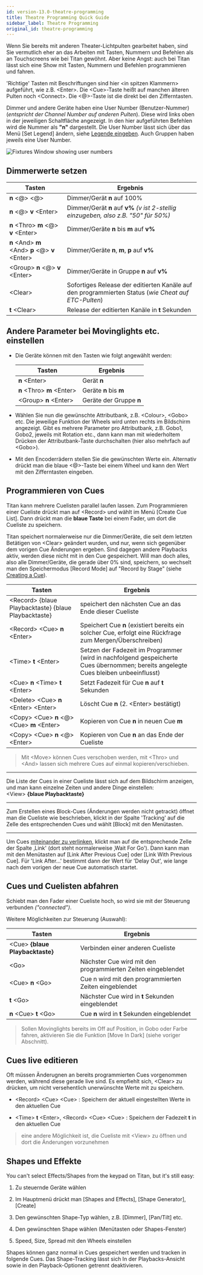 ```yaml
---
id: version-13.0-theatre-programming
title: Theatre Programming Quick Guide
sidebar_label: Theatre Programming
original_id: theatre-programming
---
```


Wenn Sie bereits mit anderen Theater-Lichtpulten gearbeitet haben, sind
Sie vermutlich eher an das Arbeiten mit Tasten, Nummern und Befehlen als
an Touchscreens wie bei Titan gewöhnt. Aber keine Angst: auch bei Titan
lässt sich eine Show mit Tasten, Nummern und Befehlen programmieren und
fahren.

'Richtige' Tasten mit Beschriftungen sind hier \<in spitzen Klammern\>
aufgeführt, wie z.B. \<Enter\>. Die \<Cue\>-Taste heißt auf manchen
älteren Pulten noch \<Connect\>. Die \<@\>-Taste ist die direkt bei den
Zifferntasten.

Dimmer und andere Geräte haben eine User Number (Benutzer-Nummer) (*entspricht  der Channel Number auf anderen Pulten*). Diese wird links oben
in der jeweiligen Schaltfläche angezeigt. In den hier aufgeführten
Befehlen wird die Nummer als **"n"** dargestellt. Die User Number lässt sich
über das Menü \[Set Legend\] ändern, siehe [Legende eingeben](../patching/changing-the-patch.md#setting-legends). Auch Gruppen
haben jeweils eine User Number.

![Fixtures Window showing user numbers](/docs/images/Fixtures-Window-showing-user-numbers.png)

## Dimmerwerte setzen

Tasten | Ergebnis
---- | ----
**n** \<@\> \<@\> | Dimmer/Gerät **n** auf 100%
**n** \<@\> **v** \<Enter\> | Dimmer/Gerät **n** auf **v%** *(v ist 2-stellig    einzugeben, also z.B. "50" für 50%)*
**n** \<Thro\> **m** \<@\> **v** \<Enter\> | Dimmer/Geräte **n** bis **m** auf **v%**
**n** \<And\> **m** \<And\> **p** \<@\> **v** \<Enter\> | Dimmer/Geräte **n**, **m**, **p** auf **v%**
\<Group\> **n** \<@\> **v** \<Enter\> | Dimmer/Geräte in Gruppe **n** auf **v%**
\<Clear\> | Sofortiges Release der editierten Kanäle auf den programmierten Status (*wie Cheat auf ETC-Pulten*)
**t** \<Clear\> | Release der editierten Kanäle in **t** Sekunden


## Andere Parameter bei Movinglights etc. einstellen

-   Die Geräte können mit den Tasten wie folgt angewählt werden:

    Tasten | Ergebnis
    ---- | ----
    **n** \<Enter\> | Gerät **n**
    **n** \<Thro\> **m** \<Enter\> | Geräte **n** bis **m**
    \<Group\> **n** \<Enter\> | Geräte der Gruppe **n**


-   Wählen Sie nun die  gewünschte Attributbank, z.B. \<Colour\>, \<Gobo\> etc.
    Die jeweilige Funktion der Wheels wird unten rechts im Bildschirm
    angezeigt. Gibt es mehrere Parameter pro Attributbank, z.B. Gobo1,
    Gobo2, jeweils mit Rotation etc., dann kann man mit wiederholtem
    Drücken der Attributbank-Taste durchschalten (hier also mehrfach auf
    \<Gobo\>).

-   Mit den Encoderrädern stellen Sie die gewünschten Werte ein. Alternativ drückt
    man die blaue \<@\>-Taste bei einem Wheel und kann den Wert mit den
    Zifferntasten eingeben.

## Programmieren von Cues

Titan kann mehrere Cuelisten parallel laufen lassen. Zum Programmieren
einer Cueliste drückt man auf \<Record\> und wählt im Menü \[Create Cue
List\]. Dann drückt man die **blaue Taste** bei einem Fader, um dort die
Cueliste zu speichern.

Titan speichert normalerweise nur die Dimmer/Geräte, die seit dem
letzten Betätigen von \<Clear\> geändert wurden, und nur, wenn sich
gegenüber dem vorigen Cue Änderungen ergeben. Sind dagegen andere
Playbacks aktiv, werden diese nicht mit in den Cue gespeichert. Will man
doch alles, also alle Dimmer/Geräte, die gerade über 0% sind, speichern,
so wechselt man den Speichermodus \[Record Mode\] auf "Record by Stage" (siehe [Creating a Cue](../cues/creating-a-cue.md#creating-a-cue)).

Tasten | Ergebnis
-------|---------
\<Record\> {blaue Playbacktaste} {blaue Playbacktaste} | speichert den nächsten Cue an das Ende dieser Cueliste
\<Record\> \<Cue\> **n** \<Enter\> | Speichert Cue **n** (existiert bereits ein solcher Cue, erfolgt eine Rückfrage zum Mergen/Überschreiben)
\<Time\> **t** \<Enter\> | Setzen der Fadezeit im Programmer (wird in nachfolgend gespeicherte Cues übernommen; bereits angelegte Cues  bleiben unbeeinflusst)
\<Cue\> **n** \<Time\> **t** \<Enter\> | Setzt Fadezeit für Cue **n** auf **t** Sekunden
\<Delete\> \<Cue\> **n** \<Enter\> \<Enter\> | Löscht Cue **n** (2. \<Enter\> bestätigt)
\<Copy\> \<Cue\> **n** \<@\> \<Cue\> **m** \<Enter\> | Kopieren von Cue **n** in neuen Cue **m**
\<Copy\> \<Cue\> **n** \<@\> \<Enter\> | Kopieren von Cue **n** an das Ende der Cueliste

> Mit \<Move\> können Cues verschoben werden, mit \<Thro\> und \<And\>
lassen sich mehrere Cues auf einmal kopieren/verschieben.

---

Die Liste der Cues in einer Cueliste lässt sich auf dem Bildschirm
anzeigen, und man kann einzelne Zeiten und andere Dinge einstellen:\
    \<View\> **{blaue Playbacktaste}**

---

Zum Erstellen eines Block-Cues (Änderungen werden nicht getrackt) öffnet
man die Cueliste wie beschrieben, klickt in der Spalte 'Tracking' auf
die Zelle des entsprechenden Cues und wählt \[Block\] mit den
Menütasten.

---

Um Cues [miteinander zu verlinken](cue-list-timing.md#cue-linking--link-offset), klickt man auf die entsprechende Zelle
der Spalte ‚Link' (dort steht normalerweise ‚Wait For Go'). Dann kann
man mit den Menütasten auf \[Link After Previous Cue\] oder \[Link With
Previous Cue\]. Für 'Link After...' bestimmt dann der Wert für 'Delay
Out', wie lange nach dem vorigen der neue Cue automatisch startet.

## Cues und Cuelisten abfahren

Schiebt man den Fader einer Cueliste hoch, so wird sie mit der Steuerung
verbunden *("connected")*.

Weitere Möglichkeiten zur Steuerung (Auswahl):

Tasten | Ergebnis
-------|---------
\<Cue\> **{blaue Playbacktaste}** | Verbinden einer anderen Cueliste
\<Go\> | Nächster Cue wird mit den programmierten Zeiten eingeblendet
\<Cue\> **n** \<Go\> | Cue n wird mit den programmierten Zeiten eingeblendet
**t** \<Go\> | Nächster Cue wird in **t** Sekunden eingeblendet
**n** \<Cue\> **t** \<Go\> | Cue **n** wird in **t** Sekunden eingeblendet

> Sollen Movinglights bereits im Off auf Position, in Gobo oder Farbe
fahren, aktivieren Sie die Funktion \[Move In Dark\] (siehe voriger
Abschnitt).

## Cues live editieren

Oft müssen Änderugnen an bereits programmierten Cues vorgenommen werden,
während diese gerade live sind. Es empfiehlt sich, \<Clear\> zu drücken,
um nicht versehentlich unerwünschte Werte mit zu speichern.

-   \<Record\> \<Cue\> \<Cue\> : Speichern der aktuell eingestellten
    Werte in den aktuellen Cue

-   \<Time\> **t** \<Enter\>, \<Record\> \<Cue\> \<Cue\> : Speichern der
    Fadezeit **t** in den aktuellen Cue

> eine andere Möglichkeit ist, die Cueliste mit \<View\> zu öffnen
    und dort die Änderungen vorzunehmen


## Shapes und Effekte

You can't select Effects/Shapes from the keypad on Titan, but it's still
easy:

1.   Zu steuernde Geräte wählen

2.   Im Hauptmenü drückt man \[Shapes and Effects\], \[Shape Generator\],
    \[Create\]

3.   Den gewünschten Shape-Typ wählen, z.B. \[Dimmer\], \[Pan/Tilt\] etc.

4.   Den gewünschten Shape wählen (Menütasten oder Shapes-Fenster)

5.   Speed, Size, Spread mit den Wheels einstellen

Shapes können ganz normal in Cues gespeichert werden und tracken in
folgende Cues. Das Shape-Tracking lässt sich In der Playbacks-Ansicht sowie
in den Playback-Optionen getrennt deaktivieren.